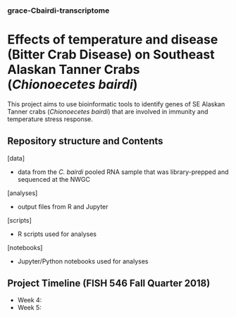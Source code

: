 ### grace-Cbairdi-transcriptome

# Effects of temperature and disease (Bitter Crab Disease) on Southeast Alaskan Tanner Crabs (_Chionoecetes bairdi_)
This project aims to use bioinformatic tools to identify genes of SE Alaskan Tanner crabs (_Chionoecetes bairdi_) that are involved in immunity and temperature stress response. 

## Repository structure and Contents
[data]
- data from the _C. bairdi_ pooled RNA sample that was library-prepped and sequenced at the NWGC

[analyses]
- output files from R and Jupyter

[scripts]
- R scripts used for analyses

[notebooks]
- Jupyter/Python notebooks used for analyses

## Project Timeline (FISH 546 Fall Quarter 2018)
- Week 4: 
- Week 5: 
